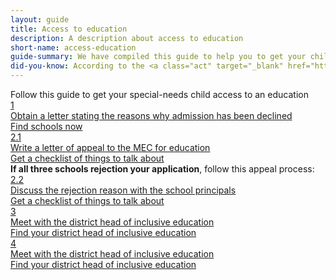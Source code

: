 ```yaml
---
layout: guide
title: Access to education
description: A description about access to education
short-name: access-education
guide-summary: We have compiled this guide to help you to get your child educated if they have been denied access to education because they have special needs.
did-you-know: According to the <a class="act" target="_blank" href="https://search.opengazettes.org.za/text/19730?page=1"> <i class="fa fa-fw fa-gavel" aria-hidden="true"></i> Basic Education Laws Amendment Act, 2011</a> every child in South Africa has the right to an education. If your child has been denied access to education because they have special needs, you can challenge this.
---
```

<div class="guide">
  <div class="description">Follow this guide to get your special-needs child access to an education</div>
  <a href="1" class="single-step">
    <div class="circle">1</div>
    <div class="content">Obtain a letter stating the reasons why admission has been declined</div>
    <div class="cta">Find schools now<i class="fa fa-fw fa-search" aria-hidden="true"></i></div>
  </a>

  <a href="2-1" class="single-step">
    <div class="circle">2.1</div>
    <div class="content">Write a letter of appeal to the MEC for education</div>
    <div class="cta">Get a checklist of things to talk about<i class="fa fa-fw fa-list-ul" aria-hidden="true"></i></div>
  </a>

  <div class="comment"><b>If all three schools rejection your application</b>, follow this appeal process:</div>

  <a href="2-2" class="single-step">
    <div class="circle">2.2</div>
    <div class="content">Discuss the rejection reason with the school principals</div>
    <div class="cta">Get a checklist of things to talk about<i class="fa fa-fw fa-list-ul" aria-hidden="true"></i></div>
  </a>

  <a href="3" class="single-step">
    <div class="circle">3</div>
    <div class="content">Meet with the district head of inclusive education</div>
    <div class="cta">Find your district head of inclusive education<i class="fa fa-fw fa-search" aria-hidden="true"></i></div>
  </a>

  <a href="4" class="single-step">
    <div class="circle">4</div>
    <div class="content">Meet with the district head of inclusive education</div>
    <div class="cta">Find your district head of inclusive education<i class="fa fa-fw fa-search" aria-hidden="true"></i></div>
  </a>
</div>